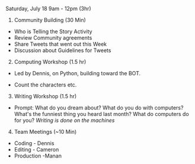 Saturday, July 18 9am - 12pm (3hr)

1. Community Building (30 Min)
  * Who is Telling the Story Activity  
  * Review Community agreements
  * Share Tweets that went out this Week 
  * Discussion about Guidelines for Tweets

2. Computing Workshop (1.5 hr)
* Led by Dennis, on Python, building toward the BOT.
- Count the characters etc.

3. Writing Workshop (1.5 hr)
* Prompt: What do you dream about? What do you do with computers? What's the funniest thing you heard last month? What do computers do for you?
*Writing is done on the machines*

4. Team Meetings (~10 Min) 
* Coding - Dennis
* Editing - Cameron 
* Production -Manan 
